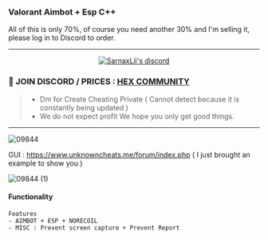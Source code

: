 

###  Valorant Aimbot + Esp C++ 
All of this is only 70%, of course you need another 30% and I'm selling it, please log in to Discord to order.



***
  <p align="center">
    <a href="https://discord.com/users/943374631644045363">
        <img title="Sarnax discord" alt="SarnaxLii's discord" src="https://discord.c99.nl/widget/theme-3/943374631644045363.png"/>
    </a>
</p>


### 💬 JOIN DISCORD / PRICES : [HEX COMMUNITY](https://discord.gg/v2sGDG5RcF)
> - Dm for Create Cheating Private ( Cannot detect because it is constantly being updated )
> - We do not expect profit We hope you only get good things.


***


![09844](https://user-images.githubusercontent.com/94861415/160953196-5551e224-dc1c-4e3a-9083-7b987fc279e4.png)





GUI : https://www.unknowncheats.me/forum/index.php ( I just brought an example to show you ) 


![09844 (1)](https://user-images.githubusercontent.com/94861415/160953185-a4b7505e-8afb-40a6-8f1c-b9035969edd2.png)




#### Functionality
```
Features
- AIMBOT + ESP + NORECOIL 
- MISC : Prevent screen capture + Prevent Report
```


